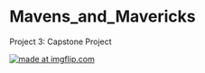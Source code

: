 # Mavens_and_Mavericks
Project 3: Capstone Project

<a href="https://imgflip.com/gif/21wtxk"><img src="https://i.imgflip.com/21wtxk.gif" title="made at imgflip.com"/></a>
